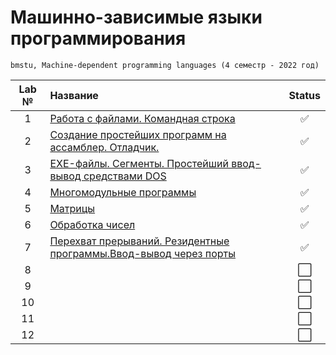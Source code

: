 # Машинно-зависимые языки программирования
```
bmstu, Machine-dependent programming languages (4 семестр - 2022 год)
```

| Lab № | Название | Status |
|:------:|:-----|:-----:|
| 1 | [Работа с файлами. Командная строка](https://github.com/Mansurow/bmstu_asm/tree/master/lab_01) |:white_check_mark: |
| 2 | [Создание простейших программ на ассамблер. Отладчик.](https://github.com/Mansurow/bmstu_asm/tree/master/lab_02) |:white_check_mark: |
| 3 | [EXE-файлы. Сегменты. Простейший ввод-вывод средствами DOS](https://github.com/Mansurow/bmstu_asm/tree/master/lab_03) |:white_check_mark: |
| 4 | [Многомодульные программы](https://github.com/Mansurow/bmstu_asm/tree/master/lab_04) |:white_check_mark: |
| 5 | [Матрицы](https://github.com/Mansurow/bmstu_asm/tree/master/lab_05) |:white_check_mark: |
| 6 | [Обработка чисел](https://github.com/Mansurow/bmstu_asm/tree/master/lab_06) |:white_check_mark: |
| 7 | [Перехват прерываний. Резидентные программы.Ввод-вывод через порты](https://github.com/Mansurow/bmstu_asm/tree/master/lab_07) |:white_check_mark: |
| 8 |  |:white_large_square: |
| 9 |  |:white_large_square: |
| 10 |  |:white_large_square: |
| 11 |  |:white_large_square: |
| 12 |  |:white_large_square: |
